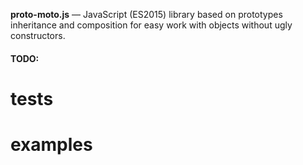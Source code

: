 **proto-moto.js** — JavaScript (ES2015) library based on prototypes inheritance 
and composition for easy work with objects without ugly constructors.

#### TODO:

# tests
# examples